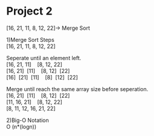 # Project 2 

[16, 21, 11, 8, 12, 22]-> Merge Sort

1)Merge Sort Steps\
[16, 21, 11, 8, 12, 22]

Seperate until an element left.\
[16, 21, 11]&nbsp;&nbsp;&nbsp;&nbsp;[8, 12, 22]\
[16, 21]&nbsp;&nbsp;[11]&nbsp;&nbsp;&nbsp;&nbsp;[8, 12]&nbsp;&nbsp;[22]\
[16]&nbsp;&nbsp;[21]&nbsp;&nbsp;[11]&nbsp;&nbsp;&nbsp;&nbsp;[8]&nbsp;&nbsp;[12]&nbsp;&nbsp;[22]

Merge until reach the same array size before seperation.\
[16, 21]&nbsp;&nbsp;[11]&nbsp;&nbsp;&nbsp;&nbsp;[8, 12]&nbsp;&nbsp;[22]\
[11, 16, 21]&nbsp;&nbsp;&nbsp;&nbsp;[8, 12, 22]\
[8, 11, 12, 16, 21, 22]

2)Big-O Notation\
O (n*(logn))
